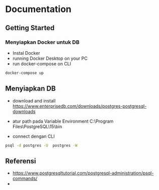 # Documentation

## Getting Started


### Menyiapkan Docker untuk DB

- Instal Docker
- running Docker Desktop on your PC
- run docker-compose on CLI

```bash
docker-compose up
```

## Menyiapkan DB

- download and install https://www.enterprisedb.com/downloads/postgres-postgresql-downloads

- atur path pada Variable Environment 
  C:\Program Files\PostgreSQL\15\bin

- connect dengan CLI

```bash
psql -d postgres -U  postgres -W
```

## Referensi
- https://www.postgresqltutorial.com/postgresql-administration/psql-commands/
- 
